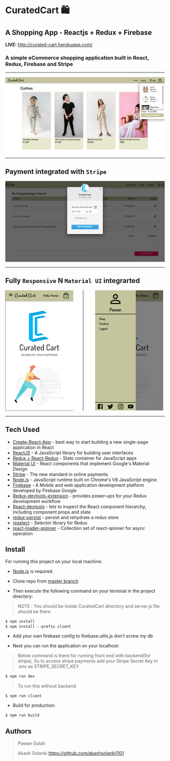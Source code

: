 # CuratedCart :shopping:
## A Shopping App - Reactjs + Redux + Firebase 

<b>LIVE:</b> http://curated-cart.herokuapp.com/
### A simple eCommerce shopping application built in React, Redux, Firebase and Stripe
___

![alt Text](https://github.com/PawanGulati/CuratedCart/blob/master/client/src/assets/snaps/snap1.PNG "ShopPage")
___

## Payment integrated with `Stripe`
![alt Text](https://github.com/PawanGulati/CuratedCart/blob/master/client/src/assets/snaps/snap2.PNG "CheckoutPage")
___

## Fully `Responsive` N `Material UI` integrarted
![alt Text](https://github.com/PawanGulati/CuratedCart/blob/master/client/src/assets/snaps/snap3.PNG "HomePage")
___

## Tech Used
- [Create-React-App](https://reactjs.org/docs/create-a-new-react-app.html) - best way to start building a new single-page application in React
- [ReactJS](https://reactjs.org/) - A JavaScript library for building user interfaces
- [Redux + React-Redux](https://redux.js.org/basics/usagewithreact) - State container for JavaScript apps
- [Material UI](https://material-ui.com/) - React components that implement Google's Material Design
- [Stripe](https://stripe.com/) - The new standard in online payments
- [Node.js](https://nodejs.org/en/) - JavaScript runtime built on Chrome's V8 JavaScript engine
- [Firebase](https://firebase.google.com/) - A Mobile and web application development platform developed by Firebase Google
- [Redux-devtools-extension](https://github.com/zalmoxisus/redux-devtools-extension) - provides power-ups for your Redux development workflow
- [React-devtools](https://github.com/facebook/react-devtools) - lets to inspect the React component hierarchy, including component props and state
- [redux-persist](https://github.com/rt2zz/redux-persist) - persist and rehydrate a redux store
- [reselect](https://github.com/reduxjs/reselect) - Selector library for Redux
- [react-loader-spinner](https://github.com/mhnpd/react-loader-spinner) - Collection set of react-spinner for async operation

## Install

For running this project on your local machine:

- [Node.js](https://nodejs.org/en/download/) is required.

- Clone repo from [master branch](https://github.com/PawanGulati/CuratedCart/)

- Then execute the following command on your terminal in the project directory:

> NOTE : You should be inside CuratedCart directory and server.js file should be there

```
$ npm install 
$ npm install --prefix client
```

- Add your own firebase config to firebase.utils.js don't screw my db

- Next you can run the application on your localhost:

> Below command is there for running front end with backend(for stripe), So to access stripe payments add your Stripe Secret Key in .env as STRIPE_SECRET_KEY

```bash
$ npm run dev
```

>To run this without backend
```
$ npm run client
```

- Build for production:

```bash
$ npm run build
```

## Authors
> Pawan Gulati

> Akash Solanki https://github.com/akashsolanki1101
